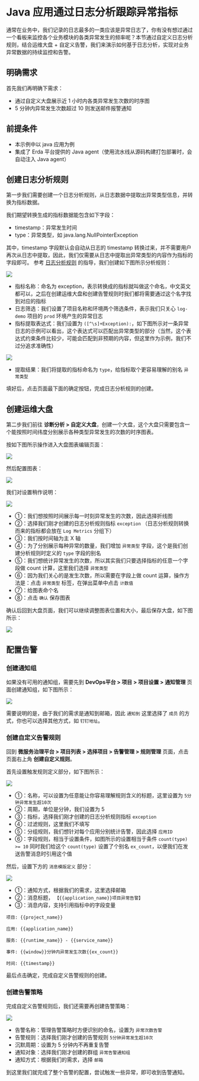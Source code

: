 # Java 应用通过日志分析跟踪异常指标

通常在业务中，我们记录的日志最多的一类应该是异常日志了，你有没有想过通过一个看板来监控各个业务模块的各类异常发生的频率呢？本节通过自定义日志分析规则，结合运维大盘 + 自定义告警，我们来演示如何基于日志分析，实现对业务异常数据的持续监控和告警。

## 明确需求

首先我们再明确下需求：
- 通过自定义大盘展示近 1 小时内各类异常发生次数的时序图
- 5 分钟内异常发生次数超过 10 则发送邮件报警通知

## 前提条件
- 本示例中以 java 应用为例
- 集成了 Erda 平台提供的 Java agent（使用流水线从源码构建打包部署时，会自动注入 Java agent）

## 创建日志分析规则

第一步我们需要创建一个日志分析规则，从日志数据中提取出异常类型信息，并转换为指标数据。

我们期望转换生成的指标数据能包含如下字段：

- timestamp：异常发生时间
- type：异常类型，如 java.lang.NullPointerException

其中，timestamp 字段默认会自动从日志的 timestamp 转换过来，并不需要用户再次从日志中提取，因此，我们仅需要从日志中提取出异常类型的内容作为指标的字段即可。 参考 [日志分析规则](../../guides/log/rules.md) 的指导，我们创建如下图所示分析规则：

![](http://terminus-paas.oss-cn-hangzhou.aliyuncs.com/paas-doc/2022/02/24/0256c3a3-e9a4-4bec-a7cc-b29bcf8c04d1.png)

- 指标名称：命名为 exception，表示转换成的指标就叫做这个命名，中文英文都可以，之后在创建运维大盘和创建告警规则时我们都将需要通过这个名字找到对应的指标
- 日志筛选：我们设置了项目名称和环境两个筛选条件，表示我们只关心 `log-demo` 项目的 `prod` 环境产生的异常日志
- 指标提取表达式：我们设置为 `([^\s]+Exception):`，如下图所示对一条异常日志的示例可以看出，这个表达式可以匹配出异常类型的部分（当然，这个表达式约束条件比较少，可能会匹配到非预期的内容，但这里作为示例，我们不过分追求准确性）

![](https://terminus-paas.oss-cn-hangzhou.aliyuncs.com/paas-doc/2021/08/23/f98d1d2e-d597-4270-8d09-e95a3a793f77.png)

- 提取结果：我们将提取的指标命名为 `type`，给指标取个更容易理解的别名 `异常类型`

填好后，点击页面最下面的确定按钮，完成日志分析规则的创建。

## 创建运维大盘

第二步我们前往 **诊断分析 >  自定义大盘**，创建一个大盘，这个大盘只需要包含一个能按照时间纬度分别展示各种类型异常发生的次数的时序图表。

按如下图所示操作进入大盘图表编辑页面：

![](http://terminus-paas.oss-cn-hangzhou.aliyuncs.com/paas-doc/2022/02/24/379a75cc-24b7-4b62-b354-11bc8226babc.png)

然后配置图表：

![](https://terminus-paas.oss-cn-hangzhou.aliyuncs.com/paas-doc/2021/08/12/f5920f9f-eed5-4fea-b2e6-7f7e0fe3ebf9.gif)

我们对设置稍作说明：

![](https://terminus-paas.oss-cn-hangzhou.aliyuncs.com/paas-doc/2021/08/12/1afb50ed-5dd1-46e1-8b2c-bdf9a34cad88.png)

- ①：我们想按照时间展示每一时刻异常发生的次数，因此选择折线图
- ②：选择我们刚才创建的日志分析规则指标 `exception` （日志分析规则转换而来的指标都会放在 `Log Metrics` 分组下）
- ③：我们按时间轴为主 X 轴
- ④：为了分别展示每种异常的数量，我们增加 `异常类型` 字段，这个是我们创建分析规则时定义的 `type` 字段的别名
- ⑤：我们想统计异常发生的次数，所以其实我们只要选择指标的任意一个字段做 count 计算，这里我们选择 `异常类型`
- ⑥：因为我们关心的是发生次数，所以需要在字段上做 count 运算，操作方法是：点击 `异常类型` 标签，在弹出菜单中点击 `计数值`
- ⑦：给图表命个名
- ⑧：点击 `确认` 保存图表

确认后回到大盘页面，我们可以继续调整图表位置和大小，最后保存大盘，如下图所示：

![](http://terminus-paas.oss-cn-hangzhou.aliyuncs.com/paas-doc/2022/02/24/57a7b8ed-d57d-425d-b275-2adde6594ba4.png)

## 配置告警

### 创建通知组
如果没有可用的通知组，需要先到 **DevOps平台 > 项目 > 项目设置 > 通知管理** 页面创建通知组，如下图所示：

![](http://terminus-paas.oss-cn-hangzhou.aliyuncs.com/paas-doc/2022/02/24/965f3e82-b902-4839-ab1e-10a881154a53.png)

需要说明的是，由于我们的需求是通知到邮箱，因此 `通知到` 这里选择了 `成员` 的方式，你也可以选择其他方式，如 `钉钉地址`。

### 创建自定义告警规则
回到 **微服务治理平台 > 项目列表 > 选择项目 > 告警管理 > 规则管理** 页面，点击页面右上角 **创建自定义规则**。

首先设置触发规则定义部分，如下图所示：

![](http://terminus-paas.oss-cn-hangzhou.aliyuncs.com/paas-doc/2022/02/24/d553243c-fe20-474a-a855-bde3dcd480c0.png)

- ①：名称，可以设置为任意能让你容易理解规则含义的标题，这里设置为 `5分钟异常发生超10次`
- ②：周期，单位是分钟，我们设置为 5
- ③：指标，选择我们刚才创建的日志分析规则指标 `exception`
- ④：过滤规则，这里我们不填写
- ⑤：分组规则，我们想针对每个应用分别统计告警，因此选择 `应用ID`
- ⑥：字段规则，相当于设置条件，如图所示的设置相当于条件 `count(type) >= 10` 同时我们给这个 `count(type)` 设置了个别名 `ex_count`，以便我们在发送告警消息时引用这个值

然后，设置下方的 `消息模版定义` 部分：

![](http://terminus-paas.oss-cn-hangzhou.aliyuncs.com/paas-doc/2022/02/24/47ea6ebf-a737-4d4d-ab0e-926ed54f23d2.png)

- ①：通知方式，根据我们的需求，这里选择邮箱
- ②：消息标题， `【{{application_name}}项目异常告警】`
- ③：消息内容，支持引用指标中的字段变量
```text
项目: {{project_name}}

应用: {{application_name}}

服务: {{runtime_name}} - {{service_name}}

事件: {{window}}分钟内异常发生次数{{ex_count}}

时间: {{timestamp}}
```

最后点击确定，完成自定义告警规则的创建。

### 创建告警策略
完成自定义告警规则后，我们还需要再创建告警策略：

![](http://terminus-paas.oss-cn-hangzhou.aliyuncs.com/paas-doc/2022/02/24/a39fa8f9-86e5-46ee-a287-e0fa648396b1.png)

- 告警名称：管理告警策略时方便识别的命名，设置为 `异常次数告警`
- 告警规则：选择我们刚才创建的告警规则 `5分钟异常发生超10次`
- 沉默周期：设置为 5 分钟内不再重复告警
- 通知对象：选择我们刚才创建的群组 `异常告警通知组`
- 通知方式：根据我们的需求，选择 `邮箱`

到这里我们就完成了整个告警的配置，尝试触发一些异常，即可收到告警通知。
